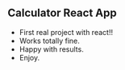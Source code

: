 ## Calculator React App

 - First real project with react!!
 - Works totally fine.
 - Happy with results.
 - Enjoy.
